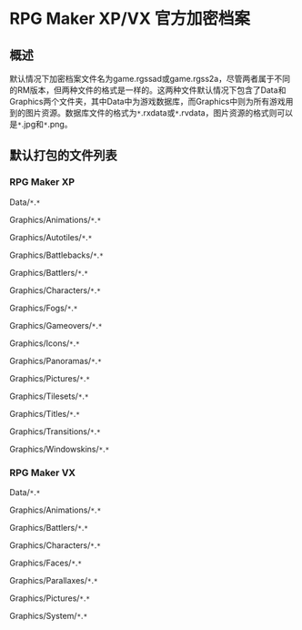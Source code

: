# RPG Maker XP/VX 官方加密档案 #
## 概述 ##
默认情况下加密档案文件名为game.rgssad或game.rgss2a，尽管两者属于不同的RM版本，但两种文件的格式是一样的。这两种文件默认情况下包含了Data和Graphics两个文件夹，其中Data中为游戏数据库，而Graphics中则为所有游戏用到的图片资源。数据库文件的格式为`*`.rxdata或`*`.rvdata，图片资源的格式则可以是`*`.jpg和`*`.png。


## 默认打包的文件列表 ##

### RPG Maker XP ###
Data/`*`.`*`

Graphics/Animations/`*`.`*`

Graphics/Autotiles/`*`.`*`

Graphics/Battlebacks/`*`.`*`

Graphics/Battlers/`*`.`*`

Graphics/Characters/`*`.`*`

Graphics/Fogs/`*`.`*`

Graphics/Gameovers/`*`.`*`

Graphics/Icons/`*`.`*`

Graphics/Panoramas/`*`.`*`

Graphics/Pictures/`*`.`*`

Graphics/Tilesets/`*`.`*`

Graphics/Titles/`*`.`*`

Graphics/Transitions/`*`.`*`

Graphics/Windowskins/`*`.`*`

### RPG Maker VX ###
Data/`*`.`*`

Graphics/Animations/`*`.`*`

Graphics/Battlers/`*`.`*`

Graphics/Characters/`*`.`*`

Graphics/Faces/`*`.`*`

Graphics/Parallaxes/`*`.`*`

Graphics/Pictures/`*`.`*`

Graphics/System/`*`.`*`